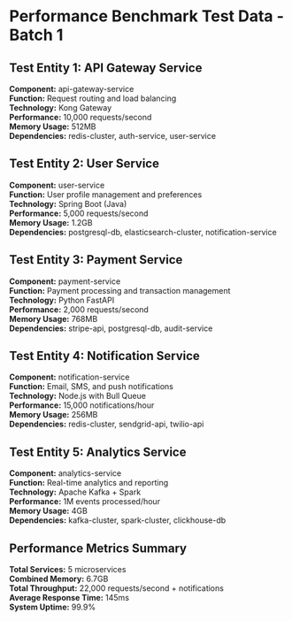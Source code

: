 # Performance Benchmark Test Data - Batch 1

## Test Entity 1: API Gateway Service
**Component:** api-gateway-service  
**Function:** Request routing and load balancing  
**Technology:** Kong Gateway  
**Performance:** 10,000 requests/second  
**Memory Usage:** 512MB  
**Dependencies:** redis-cluster, auth-service, user-service  

## Test Entity 2: User Service  
**Component:** user-service  
**Function:** User profile management and preferences  
**Technology:** Spring Boot (Java)  
**Performance:** 5,000 requests/second  
**Memory Usage:** 1.2GB  
**Dependencies:** postgresql-db, elasticsearch-cluster, notification-service  

## Test Entity 3: Payment Service
**Component:** payment-service  
**Function:** Payment processing and transaction management  
**Technology:** Python FastAPI  
**Performance:** 2,000 requests/second  
**Memory Usage:** 768MB  
**Dependencies:** stripe-api, postgresql-db, audit-service  

## Test Entity 4: Notification Service
**Component:** notification-service  
**Function:** Email, SMS, and push notifications  
**Technology:** Node.js with Bull Queue  
**Performance:** 15,000 notifications/hour  
**Memory Usage:** 256MB  
**Dependencies:** redis-cluster, sendgrid-api, twilio-api  

## Test Entity 5: Analytics Service
**Component:** analytics-service  
**Function:** Real-time analytics and reporting  
**Technology:** Apache Kafka + Spark  
**Performance:** 1M events processed/hour  
**Memory Usage:** 4GB  
**Dependencies:** kafka-cluster, spark-cluster, clickhouse-db  

## Performance Metrics Summary
**Total Services:** 5 microservices  
**Combined Memory:** 6.7GB  
**Total Throughput:** 22,000 requests/second + notifications  
**Average Response Time:** 145ms  
**System Uptime:** 99.9%